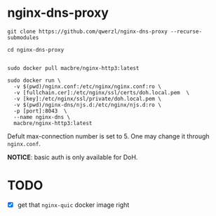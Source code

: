 # nginx-dns-proxy
```
git clone https://github.com/qwerzl/nginx-dns-proxy --recurse-submodules

cd nginx-dns-proxy


sudo docker pull macbre/nginx-http3:latest

sudo docker run \
  -v $(pwd)/nginx.conf:/etc/nginx/nginx.conf:ro \
  -v [fullchain.cer]:/etc/nginx/ssl/certs/doh.local.pem  \
  -v [key]:/etc/nginx/ssl/private/doh.local.pem \
  -v $(pwd)/nginx-dns/njs.d:/etc/nginx/njs.d:ro \
  -p [port]:8043  \
  --name nginx-dns \
  macbre/nginx-http3:latest
```

Defult max-connection number is set to 5. One may change it through `nginx.conf`.

**NOTICE**: basic auth is only available for DoH.

# TODO
- [x] get that `nginx-quic` docker image right
